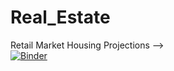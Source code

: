 # Real_Estate
Retail Market Housing Projections -->  
[![Binder](https://mybinder.org/badge_logo.svg)](https://mybinder.org/v2/gh/cohenri/Real_Estate/HEAD)

